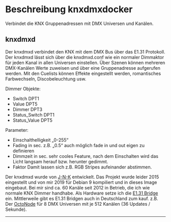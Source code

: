 # Beschreibung knxdmxdocker

Verbindet die KNX Gruppenadressen mit DMX Universen und Kanälen.

## knxdmxd
Der knxdmxd verbindet den KNX mit dem DMX Bus über das E1.31 Protokoll.
Der knxdmxd lässt sich über die knxdmxd.conf wie ein normaler Dimmaktor für jeden Kanal in allen Universen einstellen.
Über Szenen können mehreren DMX-Kanälen Werte zuweisen und über eine Gruppenadresse aufgerufen werden.
Mit den Cuelists können Effekte eingestellt werden, romantisches Farbwechseln, Discobeleuchtung usw.

Dimmer Objekte:

  * Switch DPT1
  * Value DPT5
  * Dimmer DPT3
  * Status_Switch DPT1
  * Status_Value DPT5

Parameter:

  * Einschalthelligkeit „0-255“
  * Fading in sec. z.B. „0.5“ auch möglich fade in und out eigen zu definieren
  * Dimmzeit in sec. sehr cooles Feature, nach dem Einschalten wird das Licht langsam herauf bzw. herunter gedimmt.
  * Faktor Damit lassen sich z.B. RGB Stripes aufeinander abstimmen.

Der knxdmxd wurde von [J-N-K](https://github.com/J-N-K/knxdmxd)  entwickelt. 
Das Projekt wurde leider 2015 eingestellt und von mir 2019 für Debian 9 kompiliert und in dieses Image eingebaut. 
Bei mir sind ca. 60 Kanäle seit 2012 in Betrieb, die ich wie normale KNX Dimmer handhabe. 
Als Hardware setze ich die [E1.31 Bridge](https://www.doityourselfchristmas.com/wiki/index.php?title=E1.31_Bridge) ein.
Mittlerweile gibt es E1.31 Bridgen auch in Deutschland zum kauf. 
z.B. Der [OctoNode](https://www.ulrichradig.de/home/index.php/dmx/8-kanal-art-net) für 8 DMX Universen mit je 512 Kanälen (36 Updates / Sekunde). 

---
